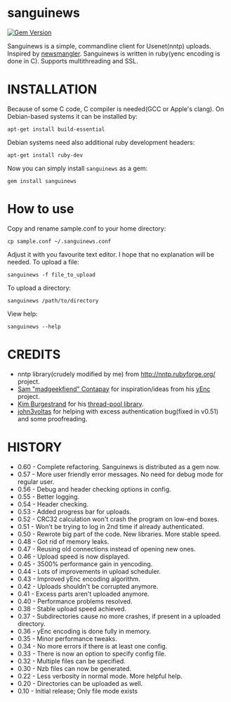 sanguinews
==========
[![Gem Version](https://badge.fury.io/rb/sanguinews.svg)](http://badge.fury.io/rb/sanguinews)

Sanguinews is a simple, commandline client for Usenet(nntp) uploads. Inspired by [newsmangler](https://github.com/madcowfred/newsmangler). Sanguinews is written in ruby(yenc encoding is done in C). Supports multithreading and SSL.

INSTALLATION
============
Because of some C code, C compiler is needed(GCC or Apple's clang). On Debian-based systems it can be installed by:

    apt-get install build-essential

Debian systems need also additional ruby development headers:

    apt-get install ruby-dev

Now you can simply install `sanguinews` as a gem:

    gem install sanguinews

How to use
==========
Copy and rename sample.conf to your home directory:

    cp sample.conf ~/.sanguinews.conf

Adjust it with you favourite text editor. I hope that no explanation will be needed.
To upload a file:

    sanguinews -f file_to_upload

To upload a directory:

    sanguinews /path/to/directory

View help:

    sanguinews --help

CREDITS
=======
* nntp library(crudely modified by me) from http://nntp.rubyforge.org/ project.
* [Sam "madgeekfiend" Contapay](https://github.com/madgeekfiend) for inspiration/ideas from his [yEnc](https://github.com/madgeekfiend/yenc) project.
* [Kim Burgestrand](https://github.com/Burgestrand) for his [thread-pool library](https://gist.github.com/Burgestrand/2040175).
* [john3voltas](https://github.com/john3voltas) for helping with excess authentication bug(fixed in v0.51) and some proofreading.

HISTORY
=======
* 0.60 - Complete refactoring. Sanguinews is distributed as a gem now.
* 0.57 - More user friendly error messages. No need for debug mode for regular user.
* 0.56 - Debug and header checking options in config.
* 0.55 - Better logging.
* 0.54 - Header checking.
* 0.53 - Added progress bar for uploads.
* 0.52 - CRC32 calculation won't crash the program on low-end boxes.
* 0.51 - Won't be trying to log in 2nd time if already authenticated.
* 0.50 - Rewrote big part of the code. New libraries. More stable speed.
* 0.48 - Got rid of memory leaks.
* 0.47 - Reusing old connections instead of opening new ones.
* 0.46 - Upload speed is now displayed.
* 0.45 - 3500% performance gain in yencoding.
* 0.44 - Lots of improvements in upload scheduler.
* 0.43 - Improved yEnc encoding algorithm.
* 0.42 - Uploads shouldn't be corrupted anymore.
* 0.41 - Excess parts aren't uploaded anymore.
* 0.40 - Performance problems resolved.
* 0.38 - Stable upload speed achieved.
* 0.37 - Subdirectories cause no more crashes, if present in a uploaded directory.
* 0.36 - yEnc encoding is done fully in memory.
* 0.35 - Minor performance tweaks.
* 0.34 - No more errors if there is at least one config.
* 0.33 - There is now an option to specify config file.
* 0.32 - Multiple files can be specified. 
* 0.30 - Nzb files can now be generated.
* 0.22 - Less verbosity in normal mode. More helpful help.
* 0.20 - Directories can be uploaded as well.
* 0.10 - Initial release; Only file mode exists
